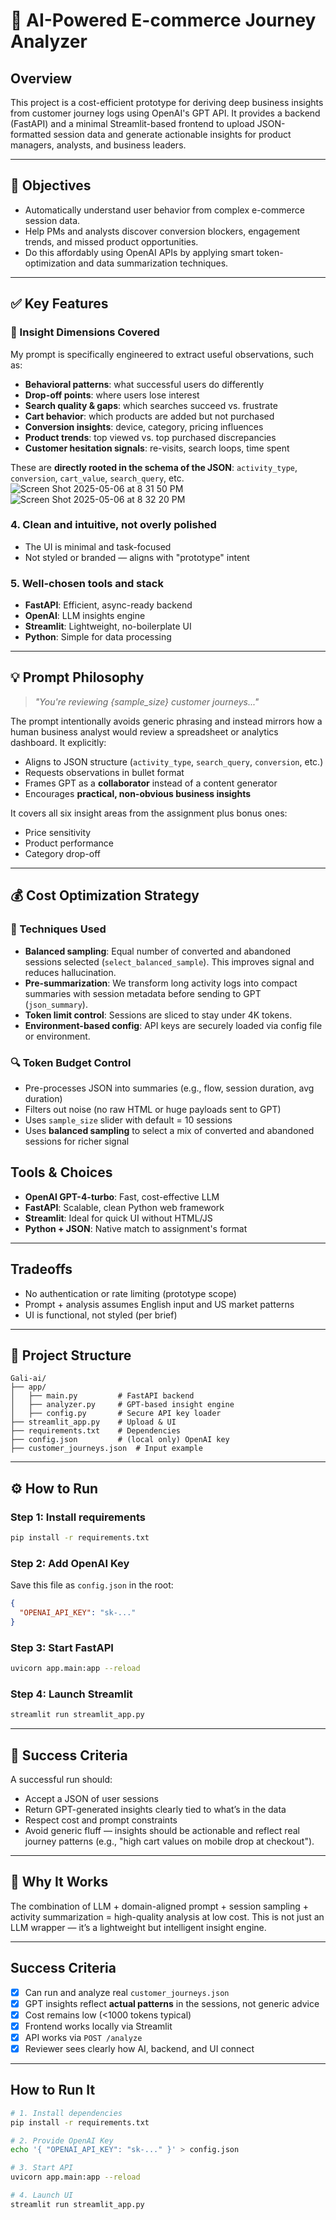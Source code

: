 # 🛒 AI-Powered E-commerce Journey Analyzer

## Overview

This project is a cost-efficient prototype for deriving deep business insights from customer journey logs using OpenAI's GPT API. It provides a backend (FastAPI) and a minimal Streamlit-based frontend to upload JSON-formatted session data and generate actionable insights for product managers, analysts, and business leaders.

---

## 🎯 Objectives

* Automatically understand user behavior from complex e-commerce session data.
* Help PMs and analysts discover conversion blockers, engagement trends, and missed product opportunities.
* Do this affordably using OpenAI APIs by applying smart token-optimization and data summarization techniques.

---

## ✅ Key Features

### 🔎 Insight Dimensions Covered

My prompt is specifically engineered to extract useful observations, such as:

* **Behavioral patterns**: what successful users do differently
* **Drop-off points**: where users lose interest
* **Search quality & gaps**: which searches succeed vs. frustrate
* **Cart behavior**: which products are added but not purchased
* **Conversion insights**: device, category, pricing influences
* **Product trends**: top viewed vs. top purchased discrepancies
* **Customer hesitation signals**: re-visits, search loops, time spent

These are **directly rooted in the schema of the JSON**: `activity_type`, `conversion`, `cart_value`, `search_query`, etc.
![Screen Shot 2025-05-06 at 8 31 50 PM](https://github.com/user-attachments/assets/c3ec5ff9-573f-4e5d-996a-f82835853b22)
![Screen Shot 2025-05-06 at 8 32 20 PM](https://github.com/user-attachments/assets/ef625286-5a7d-4217-9c5e-c768b36736a2)

### 4. Clean and intuitive, not overly polished

* The UI is minimal and task-focused
* Not styled or branded — aligns with "prototype" intent

### 5. Well-chosen tools and stack

* **FastAPI**: Efficient, async-ready backend
* **OpenAI**: LLM insights engine
* **Streamlit**: Lightweight, no-boilerplate UI
* **Python**: Simple for data processing

---

## 💡 Prompt Philosophy

> *"You're reviewing {sample\_size} customer journeys..."*

The prompt intentionally avoids generic phrasing and instead mirrors how a human business analyst would review a spreadsheet or analytics dashboard. It explicitly:

* Aligns to JSON structure (`activity_type`, `search_query`, `conversion`, etc.)
* Requests observations in bullet format
* Frames GPT as a **collaborator** instead of a content generator
* Encourages **practical, non-obvious business insights**

It covers all six insight areas from the assignment plus bonus ones:

* Price sensitivity
* Product performance
* Category drop-off
---

## 💰 Cost Optimization Strategy

### 🔧 Techniques Used

* **Balanced sampling**: Equal number of converted and abandoned sessions selected (`select_balanced_sample`). This improves signal and reduces hallucination.
* **Pre-summarization**: We transform long activity logs into compact summaries with session metadata before sending to GPT (`json_summary`).
* **Token limit control**: Sessions are sliced to stay under 4K tokens.
* **Environment-based config**: API keys are securely loaded via config file or environment.
### 🔍 Token Budget Control
* Pre-processes JSON into summaries (e.g., flow, session duration, avg duration)
*  Filters out noise (no raw HTML or huge payloads sent to GPT)
*  Uses `sample_size` slider with default = 10 sessions
* Uses **balanced sampling** to select a mix of converted and abandoned sessions for richer signal


## Tools & Choices

* **OpenAI GPT-4-turbo**: Fast, cost-effective LLM
* **FastAPI**: Scalable, clean Python web framework
* **Streamlit**: Ideal for quick UI without HTML/JS
* **Python + JSON**: Native match to assignment's format

---

## Tradeoffs

* No authentication or rate limiting (prototype scope)
* Prompt + analysis assumes English input and US market patterns
* UI is functional, not styled (per brief)

---

## 📂 Project Structure

```
Gali-ai/
├── app/
│   ├── main.py         # FastAPI backend
│   ├── analyzer.py     # GPT-based insight engine
│   ├── config.py       # Secure API key loader
├── streamlit_app.py    # Upload & UI
├── requirements.txt    # Dependencies
├── config.json         # (local only) OpenAI key
├── customer_journeys.json  # Input example
```

---

## ⚙️ How to Run

### Step 1: Install requirements

```bash
pip install -r requirements.txt
```

### Step 2: Add OpenAI Key

Save this file as `config.json` in the root:

```json
{
  "OPENAI_API_KEY": "sk-..."
}
```

### Step 3: Start FastAPI

```bash
uvicorn app.main:app --reload
```

### Step 4: Launch Streamlit

```bash
streamlit run streamlit_app.py
```

---

## 🎯 Success Criteria

A successful run should:

* Accept a JSON of user sessions
* Return GPT-generated insights clearly tied to what’s in the data
* Respect cost and prompt constraints
* Avoid generic fluff — insights should be actionable and reflect real journey patterns (e.g., "high cart values on mobile drop at checkout").

---

## 🙌 Why It Works

The combination of LLM + domain-aligned prompt + session sampling + activity summarization = high-quality analysis at low cost. This is not just an LLM wrapper — it’s a lightweight but intelligent insight engine.

---

## Success Criteria

* [x] Can run and analyze real `customer_journeys.json`
* [x] GPT insights reflect **actual patterns** in the sessions, not generic advice
* [x] Cost remains low (<1000 tokens typical)
* [x] Frontend works locally via Streamlit
* [x] API works via `POST /analyze`
* [x] Reviewer sees clearly how AI, backend, and UI connect

---

## How to Run It

```bash
# 1. Install dependencies
pip install -r requirements.txt

# 2. Provide OpenAI Key
echo '{ "OPENAI_API_KEY": "sk-..." }' > config.json

# 3. Start API
uvicorn app.main:app --reload

# 4. Launch UI
streamlit run streamlit_app.py
```
